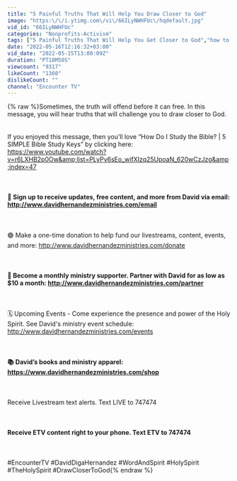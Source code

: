 ```yaml
---
title: "5 Painful Truths That Will Help You Draw Closer to God"
image: "https:\/\/i.ytimg.com\/vi\/66ILyNWHFUc\/hqdefault.jpg"
vid_id: "66ILyNWHFUc"
categories: "Nonprofits-Activism"
tags: ["5 Painful Truths That Will Help You Get Closer to God","how to get close to god","how to get closer to god"]
date: "2022-05-16T12:16:32+03:00"
vid_date: "2022-05-15T13:00:09Z"
duration: "PT18M50S"
viewcount: "9317"
likeCount: "1360"
dislikeCount: ""
channel: "Encounter TV"
---
```

{% raw %}Sometimes, the truth will offend before it can free. In this message, you will hear truths that will challenge you to draw closer to God.<br /><br /><br />If you enjoyed this message, then you’ll love “How Do I Study the Bible? | 5 SIMPLE Bible Study Keys” by clicking here: <a rel="nofollow" target="blank" href="https://www.youtube.com/watch?v=r6LXHB2p0Ow&amp;list=PLyPy6sEo_wifXIzq25UpoaN_620wCzJzg&amp;index=47">https://www.youtube.com/watch?v=r6LXHB2p0Ow&amp;list=PLyPy6sEo_wifXIzq25UpoaN_620wCzJzg&amp;index=47</a><br /><br />______________________________<br /><br />📩 Sign up to receive updates, free content, and more from David via email: <a rel="nofollow" target="blank" href="http://www.davidhernandezministries.com/email">http://www.davidhernandezministries.com/email</a><br /><br />______________________________<br /><br />🟢 Make a one-time donation to help fund our livestreams, content, events, and more: <a rel="nofollow" target="blank" href="http://www.davidhernandezministries.com/donate">http://www.davidhernandezministries.com/donate</a><br /><br />______________________________<br /><br />🤝 Become a monthly ministry supporter. Partner with David for as low as $10 a month: <a rel="nofollow" target="blank" href="http://www.davidhernandezministries.com/partner">http://www.davidhernandezministries.com/partner</a><br /><br />______________________________<br /><br />🗓 Upcoming Events - Come experience the presence and power of the Holy Spirit. See David's ministry event schedule: <a rel="nofollow" target="blank" href="http://www.davidhernandezministries.com/events">http://www.davidhernandezministries.com/events</a><br /><br />______________________________<br /><br />📚 David’s books and ministry apparel: <a rel="nofollow" target="blank" href="https://www.davidhernandezministries.com/shop">https://www.davidhernandezministries.com/shop</a><br /><br />______________________________<br /><br />Receive Livestream text alerts. Text LIVE to 747474<br /><br />______________________________<br /><br />Receive ETV content right to your phone. Text ETV to 747474<br /><br />______________________________<br /><br />#EncounterTV #DavidDigaHernandez #WordAndSpirit #HolySpirit #TheHolySpirit #DrawCloserToGod{% endraw %}
